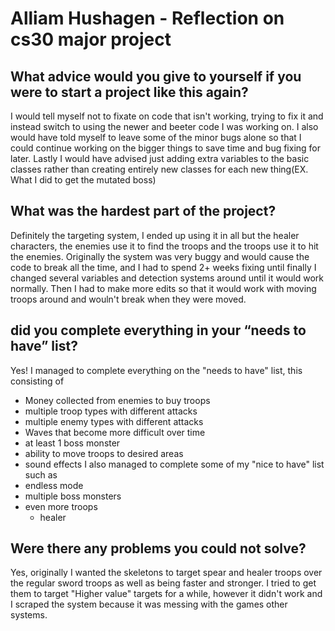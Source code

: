 # Alliam Hushagen - Reflection on cs30 major project

## What advice would you give to yourself if you were to start a project like this again?
I would tell myself not to fixate on code that isn't working, trying to fix it and instead switch to using the newer and beeter code I was working on. I also would have told myself to leave some of the minor bugs alone so that I could continue working on the bigger things to save time and bug fixing for later. Lastly I would have advised just adding extra variables to the basic classes rather than creating entirely new classes for each new thing(EX. What I did to get the mutated boss)

## What was the hardest part of the project?
Definitely the targeting system, I ended up using it in all but the healer characters, the enemies use it to find the troops and the troops use it to hit the enemies. Originally the system was very buggy and would cause the code to break all the time, and I had to spend 2+ weeks fixing until finally I changed several variables and detection systems around until it would work normally. Then I had to make more edits so that it would work with moving troops around and wouln't break when they were moved. 

## did you complete everything in your “needs to have” list?
Yes! I managed to complete everything on the "needs to have" list, this consisting of 
- Money collected from enemies to buy troops
- multiple troop types with different attacks
- multiple enemy types with different attacks
- Waves that become more difficult over time
- at least 1 boss monster
- ability to move troops to desired areas
- sound effects
I also managed to complete some of my "nice to have" list such as 
- endless mode
- multiple boss monsters
- even more troops
    - healer

## Were there any problems you could not solve?
Yes, originally I wanted the skeletons to target spear and healer troops over the regular sword troops as well as being faster and stronger. I tried to get them to target "Higher value" targets for a while, however it didn't work and I scraped the system because it was messing with the games other systems. 